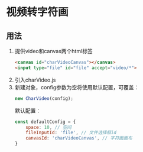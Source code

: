 # 视频转字符画

## 用法
1. 提供video和canvas两个html标签
   ```html
   <canvas id="charVideoCanvas"></canvas>
   <input type="file" id="file" accept="video/*">
   ```
1. 引入charVideo.js
3. 新建对象，config参数为空将使用默认配置，可覆盖：
    ```javascript
    new CharVideo(config);
    ```
   默认配置：
   ```javascript
   const defaultConfig = {
       space: 10, // 空间
       fileInputId: 'file', // 文件选择框id
       canvasId: 'charVideoCanvas', // 字符画画布
   }
   ```
